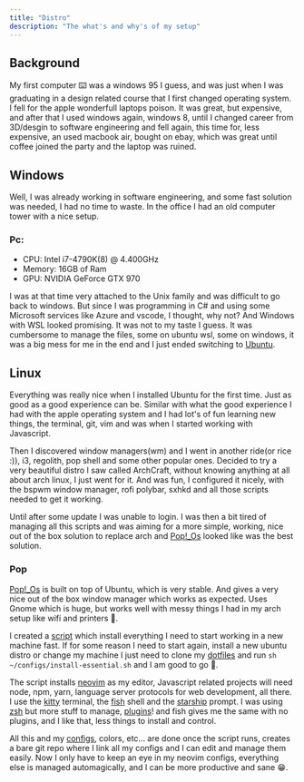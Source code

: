```yaml
---
title: "Distro"
description: "The what's and why's of my setup"
---
```


## Background

My first computer ⌨️ was a windows 95 I guess, and was just when I was graduating
in a design related course that I first changed operating system. I fell for
the apple wonderfull laptops poison. It was great, but expensive, and after
that I used windows again, windows 8, until I changed career from 3D/desgin to
software engineering and fell again, this time for, less expensive, an used
macbook air, bought on ebay, which was great until coffee joined the party and
the laptop was ruined.

## Windows

Well, I was already working in software engineering, and some fast solution was
needed, I had no time to waste. In the office I had an old computer tower with
a nice setup.

### Pc:
  - CPU: Intel i7-4790K(8) @ 4.400GHz
  - Memory: 16GB of Ram
  - GPU: NVIDIA GeForce GTX 970

I was at that time very attached to the Unix family and was difficult to go back
to windows. But since I was programming in C# and using some Microsoft services
like Azure and vscode, I thought, why not? And Windows with WSL looked promising.
It was not to my taste I guess. It was cumbersome to manage the files, some on
ubuntu wsl, some on windows, it was a big mess for me in the end and I just
ended switching to [Ubuntu](https://ubuntu.com/).

## Linux

Everything was really nice when I installed Ubuntu for the first time. Just as
good as a good experience can be. Similar with what the good experience I had
with the apple operating system and I had lot's of fun learning new things,
the terminal, git, vim and was when I started working with Javascript.

Then I discovered window managers(wm) and I went in another ride(or rice :)),
i3, regolith, pop shell and some other popular ones. Decided to try a very
beautiful distro I saw called ArchCraft, without knowing anything at all about
arch linux, I just went for it. And was fun, I configured it nicely, with the
bspwm window manager, rofi polybar, sxhkd and all those scripts needed to get
it working.

Until after some update I was unable to login. I was then a bit tired of
managing all this scripts and was aiming for a more simple, working, nice out
of the box solution to replace arch and [Pop!_Os](https://pop.system76.com/)
looked like was the best solution.

### Pop

[Pop!_Os](https://pop.system76.com/) is built on top of Ubuntu, which is very
stable. And gives a very nice out of the box window manager which works as
expected. Uses Gnome which is huge, but works well with messy things I had in
my arch setup like wifi and printers 🥣.

I created a
[script](https://github.com/ofrades/configs/blob/master/install-essential.sh)
which install everything I need to start working in a new machine fast. If for some
reason I need to start again, install a new ubuntu distro or change my machine
I just need to clone my 
[dotfiles](https://github.com/ofrades/configs) and run
`sh ~/configs/install-essential.sh` and I am good to go 🚀.

The script installs [neovim](https://github.com/neovim/neovim) as my editor, Javascript
related projects will need node, npm, yarn, language server protocols for web
development, all there. I use the [kitty](https://sw.kovidgoyal.net/kitty/index.html)
terminal, the [fish](https://fishshell.com/) shell and the
[starship](https://starship.rs/) prompt. I was using
[zsh](https://www.zsh.org/) but more stuff to manage,
[plugins](https://github.com/ohmyzsh)! and fish gives me the same with no
plugins, and I like that, less things to install and control.

All this and my [configs](https://github.com/ofrades/configs), colors, etc... are done once the
script runs, creates a bare git repo where I link all my configs and I can
edit and manage them easily. Now I only have to keep an eye in my neovim configs,
everything else is managed automagically, and I can be more productive and sane 😁.

